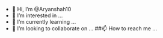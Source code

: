 - 👋 Hi, I’m @Aryanshah10
- 👀 I’m interested in ...
- 🌱 I’m currently learning ...
- 💞️ I’m looking to collaborate on ...
##📫 How to reach me ...

<!---
Aryanshah10/Aryanshah10 is a ✨ special ✨ repository because its `README.md` (this file) appears on your GitHub profile.
You can click the Preview link to take a look at your changes.
--->

